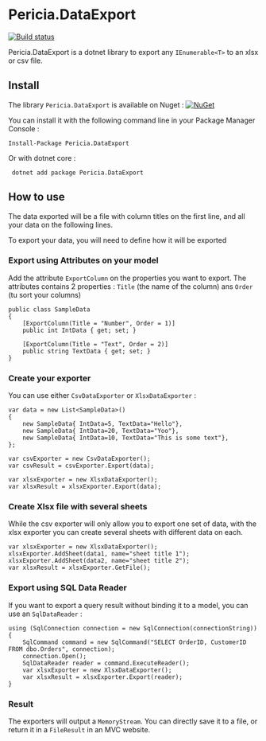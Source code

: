 # Pericia.DataExport

[![Build status](https://dev.azure.com/pericia/Pericia.DataExport/_apis/build/status/Pericia.DataExport-CI)](https://dev.azure.com/pericia/Pericia.DataExport/_build/latest?definitionId=7)

Pericia.DataExport is a dotnet library to export any `IEnumerable<T>` to an xlsx or csv file.

## Install 

The library `Pericia.DataExport` is available on Nuget : [![NuGet](https://img.shields.io/nuget/v/Pericia.DataExport.svg)](https://www.nuget.org/packages/Pericia.DataExport/)

You can install it with the following command line in your Package Manager Console :

	Install-Package Pericia.DataExport

Or with dotnet core :

	 dotnet add package Pericia.DataExport 

## How to use

The data exported will be a file with column titles on the first line, and all your data on the following lines.

To export your data, you will need to define how it will be exported

### Export using Attributes on your model

Add the attribute `ExportColumn` on the properties you want to export. The attributes contains 2 properties : `Title` (the name of the column) ans `Order` (tu sort your columns)

    public class SampleData
    {
        [ExportColumn(Title = "Number", Order = 1)]
        public int IntData { get; set; }

        [ExportColumn(Title = "Text", Order = 2)]
        public string TextData { get; set; }
    }

### Create your exporter

You can use either `CsvDataExporter` or `XlsxDataExporter` :

	var data = new List<SampleData>()
	{
		new SampleData{ IntData=5, TextData="Hello"},
		new SampleData{ IntData=20, TextData="Yoo"},
		new SampleData{ IntData=10, TextData="This is some text"},
	};

	var csvExporter = new CsvDataExporter();
	var csvResult = csvExporter.Export(data);
	
	var xlsxExporter = new XlsxDataExporter();
	var xlsxResult = xlsxExporter.Export(data);

### Create Xlsx file with several sheets

While the csv exporter will only allow you to export one set of data, with the xlsx exporter you can create several sheets with different data on each.

	var xlsxExporter = new XlsxDataExporter();
	xlsxExporter.AddSheet(data1, name="sheet title 1");
	xlsxExporter.AddSheet(data2, name="sheet title 2");
	var xlsxResult = xlsxExporter.GetFile();

### Export using SQL Data Reader

If you want to export a query result without binding it to a model, you can use an `SqlDataReader` :

	using (SqlConnection connection = new SqlConnection(connectionString))
	{
		SqlCommand command = new SqlCommand("SELECT OrderID, CustomerID FROM dbo.Orders", connection);
		connection.Open();
		SqlDataReader reader = command.ExecuteReader();
		var xlsxExporter = new XlsxDataExporter();
		var xlsxResult = xlsxExporter.Export(reader);
	}

### Result

The exporters will output a `MemoryStream`. You can directly save it to a file, or return it in a `FileResult` in an MVC website.

